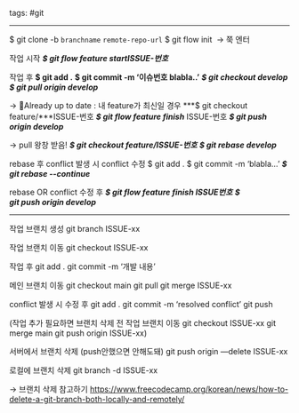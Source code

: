 tags: #git

---

$ git clone -b `branchname` `remote-repo-url`
$ git flow init  → 쭉 엔터

작업 시작
**_$ git flow feature startISSUE-번호_**

작업 후 
**$ git add .**
**$ git commit -m ‘이슈번호 blabla..’**
**_$ git checkout develop_**
**_$ git pull origin develop_**

→ Already up to date : 내 feature가 최신일 경우 
***$ git checkout feature/***ISSUE-번호
***$ git flow feature finish*** ISSUE-번호 
***$ git push origin develop***

→ pull 왕창 받음!
**_$ git checkout feature/ISSUE-번호_**
**_$ git rebase develop_**
 
rebase 후 conflict 발생 시 conflict 수정 
$ git add .
$ git commit -m ‘blabla…’
***$ git rebase --continue***

rebase OR conflict 수정 후
***$ git flow feature finish ISSUE번호***
***$ git push origin develop***


---

작업 브랜치 생성
git branch ISSUE-xx

작업 브랜치 이동
git checkout ISSUE-xx

작업 후
git add .
git commit -m ‘개발 내용’

메인 브랜치 이동
git checkout main
git pull
git merge ISSUE-xx

conflict 발생 시 수정 후 
git add .
git commit -m ‘resolved conflict’
git push

(작업 추가 필요하면 브랜치 삭제 전 작업 브랜치 이동
git checkout ISSUE-xx
git merge main
git push origin ISSUE-xx)

서버에서 브랜치 삭제 (push안했으면 안해도돼)
git push origin —delete ISSUE-xx

로컬에 브랜치 삭제
git branch -d ISSUE-xx

→ 브랜치 삭제 참고하기
https://www.freecodecamp.org/korean/news/how-to-delete-a-git-branch-both-locally-and-remotely/

